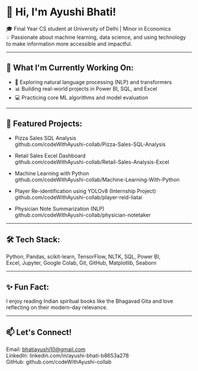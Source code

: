 # 👋 Hi, I'm Ayushi Bhati!

🎓 Final Year CS student at University of Delhi | Minor in Economics  
💡 Passionate about machine learning, data science, and using technology to make information more accessible and impactful.

---

## 🔭 What I'm Currently Working On:
- 🧠 Exploring natural language processing (NLP) and transformers
- 📊 Building real-world projects in Power BI, SQL, and Excel
- 💻 Practicing core ML algorithms and model evaluation

---

## 💼 Featured Projects:
- Pizza Sales SQL Analysis  
  github.com/codeWithAyushi-collab/Pizza-Sales-SQL-Analysis

- Retail Sales Excel Dashboard  
  github.com/codeWithAyushi-collab/Retail-Sales-Analysis-Excel

- Machine Learning with Python  
  github.com/codeWithAyushi-collab/Machine-Learning-With-Python

- Player Re-identification using YOLOv8 (Internship Project)  
  github.com/codeWithAyushi-collab/player-reid-liatai

- Physician Note Summarization (NLP)  
  github.com/codeWithAyushi-collab/physician-notetaker

---

## 🛠️ Tech Stack:
Python, Pandas, scikit-learn, TensorFlow, NLTK, SQL, Power BI,  
Excel, Jupyter, Google Colab, Git, GitHub, Matplotlib, Seaborn

---

## ✨ Fun Fact:
I enjoy reading Indian spiritual books like the Bhagavad Gita and love reflecting on their modern-day relevance.

---

## 📫 Let's Connect!
Email: bhatiayushi10@gmail.com  
LinkedIn: linkedin.com/in/ayushi-bhati-b8653a278  
GitHub: github.com/codeWithAyushi-collab
